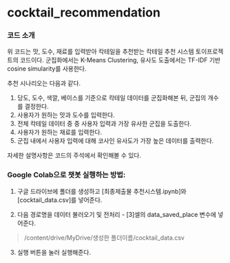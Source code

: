 # cocktail_recommendation

### 코드 소개
위 코드는 맛, 도수, 재료를 입력받아 칵테일을 추천받는 칵테일 추천 시스템 토이프로젝트의 코드이다.
군집화에서는 K-Means Clustering, 유사도 도출에서는 TF-IDF 기반 cosine simularity를 사용한다.

추천 시나리오는 다음과 같다.

1. 당도, 도수, 색깔, 베이스를 기준으로 칵테일 데이터를 군집화해본 뒤, 군집의 개수를 결정한다.
2. 사용자가 원하는 맛과 도수를 입력한다.
3. 전체 칵테일 데이터 중 중 사용자 입력과 가장 유사한 군집을 도출한다.
4. 사용자가 원하는 재료를 입력한다.
5. 군집 내에서 사용자 입력에 대해 코사인 유사도가 가장 높은 데이터를 출력한다.

자세한 설명사항은 코드의 주석에서 확인해볼 수 있다.

### Google Colab으로 챗봇 실행하는 방법:

1. 구글 드라이브에 폴더를 생성하고 [최종제출물 추천시스템.ipynb]와 [cocktail_data.csv]를 넣어준다.

2. 다음 경로명을 데이터 불러오기 및 전처리 - [3]셀의 data_saved_place 변수에 넣어준다.
  > /content/drive/MyDrive/생성한 폴더이름/cocktail_data.csv

3. 실행 버튼을 눌러 실행해준다.

